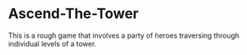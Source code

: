 # Ascend-The-Tower
This is a rough game that involves a party of heroes traversing through individual levels of a tower.

